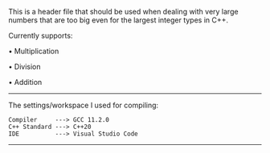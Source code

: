This is a header file that should be used when dealing with very large numbers that are too big even for the largest integer types in C++. 

Currently supports:

 • Multiplication
 
 • Division
 
 • Addition
________________________________________________________
 The settings/workspace I used for compiling:

    Compiler     ---> GCC 11.2.0
    C++ Standard ---> C++20
    IDE          ---> Visual Studio Code
________________________________________________________
